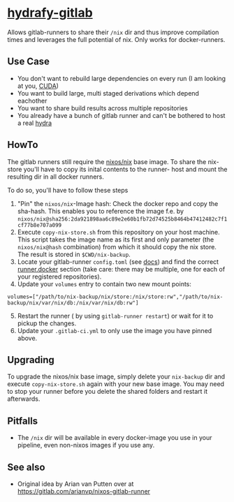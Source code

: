 # [hydrafy-gitlab](https://github.com/Staff-d/hydrafy-gitlab)

Allows gitlab-runners to share their `/nix` dir and thus improve compilation
times and leverages the full potential of nix. Only works for docker-runners.

## Use Case

- You don't want to rebuild large dependencies on every run (I am looking at you, [CUDA](https://github.com/NixOS/nixpkgs-channels/blob/nixos-unstable/pkgs/development/compilers/cudatoolkit/common.nix#L235))
- You want to build large, multi staged derivations which depend eachother
- You want to share build results across multiple repositories
- You already have a bunch of gitlab runner and can't be bothered to host a real [hydra](https://github.com/NixOS/hydra)

## HowTo

The gitlab runners still require the [nixos/nix](https://hub.docker.com/r/nixos/nix/tags)
base image. To share the nix-store you'll have to copy its inital contents to the runner-
host and mount the resulting dir in all docker runners.

To do so, you'll have to follow these steps

1) "Pin" the `nixos/nix`-Image hash: Check the docker repo and copy the sha-hash.
This enables you to reference the image f.e. by
`nixos/nix@sha256:2da921898aa6c89e2e60b1fb72d74525b8464b47412482c7f1cf77b8e707a099`
2) Execute `copy-nix-store.sh` from this repository on your host machine. This script
takes the image name as its first and only parameter (the `nixos/nix@hash` combination)
from which it should copy the nix store. The result is stored in `$CWD/nix-backup`.
3) Locate your gitlab-runner `config.toml` (see [docs](https://docs.gitlab.com/runner/configuration/advanced-configuration.html])) and find the correct [runner.docker](https://docs.gitlab.com/runner/configuration/advanced-configuration.html#volumes-in-the-runnersdocker-section) section
(take care: there may be multiple, one for each of your registered repositories).
4) Update your `volumes` entry to contain two new mount points:
  ```
  volumes=["/path/to/nix-backup/nix/store:/nix/store:rw","/path/to/nix-backup/nix/var/nix/db:/nix/var/nix/db:rw"]
  ```
5) Restart the runner ( by using `gitlab-runner restart`) or wait for it to pickup the changes.
6) Update your `.gitlab-ci.yml` to only use the image you have pinned above.

## Upgrading

To upgrade the nixos/nix base image, simply delete your `nix-backup` dir and
execute `copy-nix-store.sh` again with your new base image. You may need
to stop your runner before you delete the shared folders and restart it afterwards.

## Pitfalls

- The `/nix` dir will be available in every docker-image you use in your pipeline,
even non-nixos images if you use any.

## See also

- Original idea by Arian van Putten over at https://gitlab.com/arianvp/nixos-gitlab-runner
